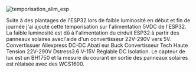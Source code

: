 ![temporisation_alim_esp](https://github.com/user-attachments/assets/a1d4ae18-6458-4484-a4fb-025e5c4b30cf)

Suite à des plantages de l'ESP32 lors de faible luminosité en début et fin de journée j'ai ajouté cette temporisation sur l'alimentation 5VDC de l'ESP32.
La faible luminosité est dû à l'alimentation du cirduit ESP32 à partir des panneaux solaires avecl'aide d'un convertisseur 22V-290V vers 5V.
Convertissuer Aliexpress DC-DC Abati eur Buck Convertisseur Tech Haute Tension 22V-290V Dstress3.6 V-15V Réglable DC Isolation.
Le capteur de lux est un BH1750 et la mesure du courant en sortie des panneaux solaires est rélaisée avec des WCS1600.
